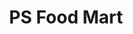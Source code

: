 ---
title: "PS Food Mart"
url: /coldwater/ps-food-mart-east-chicago-street-2/
shop: Lebensmittel
---